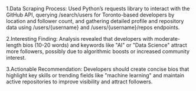 1.Data Scraping Process: Used Python’s requests library to interact with the GitHub API, querying /search/users for Toronto-based developers by location and follower count, and gathering detailed profile and repository data using /users/{username} and /users/{username}/repos endpoints.

2.Interesting Finding: Analysis revealed that developers with moderate-length bios (10-20 words) and keywords like "AI" or "Data Science" attract more followers, possibly due to algorithmic boosts or increased community interest.

3.Actionable Recommendation: Developers should create concise bios that highlight key skills or trending fields like "machine learning" and maintain active repositories to improve visibility and attract followers.
